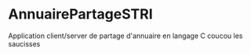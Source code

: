 # AnnuairePartageSTRI
Application client/server de partage d'annuaire en langage C
coucou les saucisses
